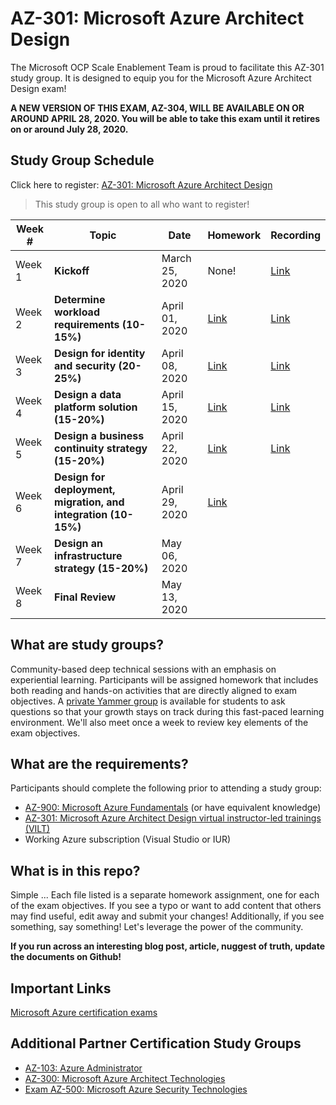 # AZ-301: Microsoft Azure Architect Design

The Microsoft OCP Scale Enablement Team is proud to facilitate this AZ-301 study group. It is designed to equip you for the Microsoft Azure Architect Design exam!

**A NEW VERSION OF THIS EXAM, AZ-304, WILL BE AVAILABLE ON OR AROUND APRIL 28, 2020. You will be able to take this exam until it retires on or around July 28, 2020.**

## Study Group Schedule

Click here to register:  [AZ-301: Microsoft Azure Architect Design](https://msuspartners.eventbuilder.com/AZ301StudyGroup)

> This study group is open to all who want to register!

|Week #|Topic|Date|Homework|Recording|
| - | - | - | - | - |
|Week 1|**Kickoff**|March 25, 2020|None!| [Link](https://msuspartners.eventbuilder.com/AZ-301)|
|Week 2|**Determine workload requirements (10-15%)**|April 01, 2020|[Link](01WorkloadRequirements.md)| [Link](https://msuspartners.eventbuilder.com/AZ-301)|
|Week 3|**Design for identity and security (20-25%)**|April 08, 2020|[Link](02DesignForIdentityandSecurity)|[Link](https://msuspartners.eventbuilder.com/AZ-301)|
|Week 4|**Design a data platform solution (15-20%)**|April 15, 2020| [Link](03DataPlatform)|[Link](https://msuspartners.eventbuilder.com/AZ-301)|
|Week 5|**Design a business continuity strategy (15-20%)**|April 22, 2020|[Link](04BusinessContinuity.md)|[Link](https://msuspartners.eventbuilder.com/AZ-301)|
|Week 6|**Design for deployment, migration, and integration (10-15%)**|April 29, 2020|[Link](05DeployMigrateIntergrate.md) | |
|Week 7|**Design an infrastructure strategy (15-20%)**|May 06, 2020| | |
|Week 8|**Final Review**|May 13, 2020| | |

## What are study groups?

Community-based deep technical sessions with an emphasis on experiential learning.  Participants will be assigned homework that includes both reading and hands-on activities that are directly aligned to exam objectives.  A [private Yammer group](https://www.yammer.com/msuspartner/#/threads/inGroup?type=in_group&feedId=9161297&view=all) is available for students to ask questions so that your growth stays on track during this fast-paced learning environment. We'll also meet once a week to review key elements of the exam objectives.

## What are the requirements?

Participants should complete the following prior to attending a study group:

- [AZ-900: Microsoft Azure Fundamentals](https://partner.microsoft.com/en-vn/training/assets/collection/az-900-microsoft-azure-fundamentals#/)  (or have equivalent knowledge)
- [AZ-301: Microsoft Azure Architect Design virtual instructor-led trainings (VILT)](https://partner.microsoft.com/en-vn/training/assets/collection/az-301-microsoft-azure-architect-design#/)
- Working Azure subscription (Visual Studio or IUR)

## What is in this repo?

Simple ... Each file listed is a separate homework assignment, one for each of the exam objectives.
If you see a typo or want to add content that others may find useful, edit away and submit your changes!
Additionally, if you see something, say something!  Let's leverage the power of the community.

**If you run across an interesting blog post, article, nuggest of truth, update the documents on Github!**

## Important Links

[Microsoft Azure certification exams](https://www.microsoft.com/en-us/learning/azure-exams.aspx)

## Additional Partner Certification Study Groups

- [AZ-103: Azure Administrator](https://msuspartners.eventbuilder.com/AZ103StudyGroup)
- [AZ-300: Microsoft Azure Architect Technologies](https://msuspartners.eventbuilder.com/AZ-300)
- [Exam AZ-500: Microsoft Azure Security Technologies](https://msuspartners.eventbuilder.com/AZ500StudyGroup)
